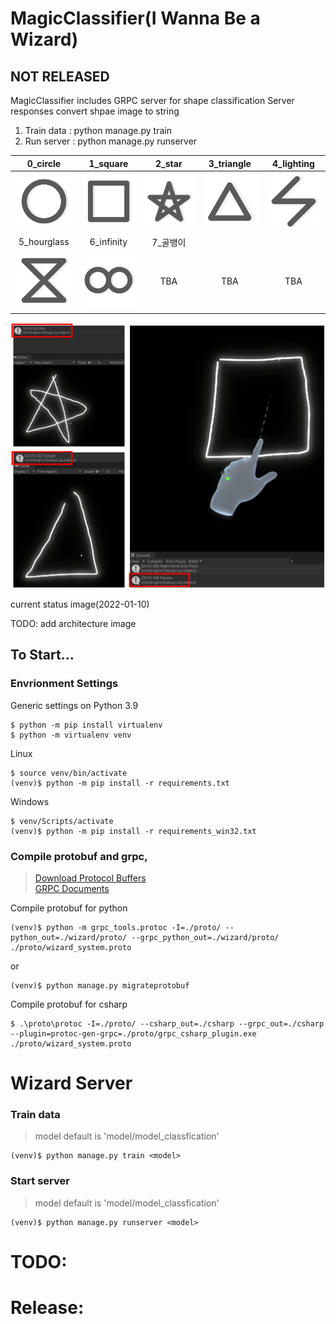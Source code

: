 # MagicClassifier(I Wanna Be a Wizard)
## NOT RELEASED
MagicClassifier includes GRPC server for shape classification
Server responses convert shpae image to string 
1. Train data : python manage.py train
2. Run server : python manage.py runserver


|0_circle|1_square|2_star|3_triangle|4_lighting|
|:-:|:-:|:-:|:-:|:-:|
|[<img src="./images/circle.png" width="100"/>](./images/circle.png)|[<img src="./images/square.png" width="100"/>](./images/square.png)|[<img src="./images/star.png" width="100"/>](./images/star.png)|[<img src="./images/triangle.png" width="100"/>](./images/triangle.png)|[<img src="./images/lightning.png" width="100"/>](./images/lightning.png)
|5_hourglass|6_infinity|7_골뱅이|   |   |
|[<img src="./images/hourglass.png" width="100"/>](./images/hourglass.png)|[<img src="./images/infinity.png" width="100"/>](./images/infinity.png)|TBA|TBA|TBA|

[<img src="./images/hou.png" width="600"/>](./images/hou.png)

current status image(2022-01-10)

TODO: add architecture image

## To Start...

### Envrionment Settings
Generic settings on Python 3.9
```
$ python -m pip install virtualenv
$ python -m virtualenv venv
```
Linux
```
$ source venv/bin/activate
(venv)$ python -m pip install -r requirements.txt
```
Windows
```
$ venv/Scripts/activate
(venv)$ python -m pip install -r requirements_win32.txt
```

### Compile protobuf and grpc, 
> [Download Protocol Buffers](https://developers.google.com/protocol-buffers/docs/downloads) \
> [GRPC Documents](https://grpc.io/docs/languages/python/basics/)

Compile protobuf for python
```
(venv)$ python -m grpc_tools.protoc -I=./proto/ --python_out=./wizard/proto/ --grpc_python_out=./wizard/proto/ ./proto/wizard_system.proto
```
or
```
(venv)$ python manage.py migrateprotobuf
```

Compile protobuf for csharp
```
$ .\proto\protoc -I=./proto/ --csharp_out=./csharp --grpc_out=./csharp --plugin=protoc-gen-grpc=./proto/grpc_csharp_plugin.exe ./proto/wizard_system.proto
```

# Wizard Server

### Train data
> model default is 'model/model_classfication'
```
(venv)$ python manage.py train <model>
```

### Start server
> model default is 'model/model_classfication'
```
(venv)$ python manage.py runserver <model>
```



# TODO:


# Release:
